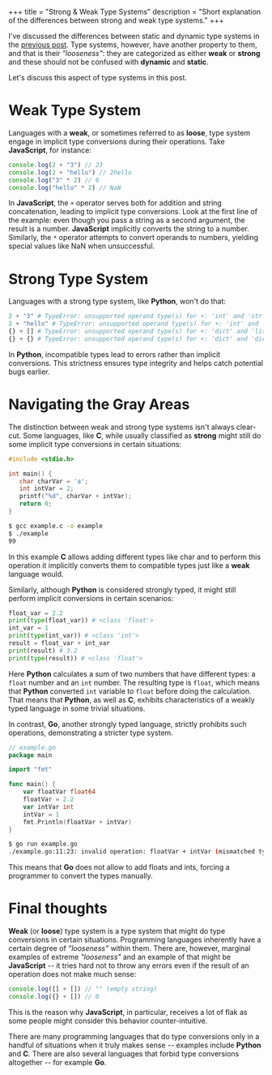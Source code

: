 +++
title = "Strong & Weak Type Systems"
description = "Short explanation of the differences between strong and weak type systems."
+++

I've discussed the differences between static and dynamic type systems
in the [previous post](/blog/static-dynamic/).
Type systems, however, have another property to them, and that is their *"looseness"*: they are categorized as either
**weak** or **strong** and these should not be confused with **dynamic** and **static**.

Let's discuss this aspect of type systems in this post.

# Weak Type System

Languages with a **weak**, or sometimes referred to as **loose**, type system engage in implicit type conversions during their operations. Take **JavaScript**, for instance:

```javascript
console.log(2 + "3") // 23
console.log(2 + "hello") // 2hello
console.log("3" * 2) // 6
console.log("hello" * 2) // NaN
```

In **JavaScript**, the `+` operator serves both for addition and string concatenation, leading to implicit type conversions.
Look at the first line of the example: even though you pass a string as a second argument, the result is a number. **JavaScript**
implicitly converts the string to a number.
Similarly, the `*` operator attempts to convert operands to numbers, yielding special values like NaN when unsuccessful.

# Strong Type System

Languages with a strong type system, like **Python**, won't do that:

```python
2 + "3" # TypeError: unsupported operand type(s) for +: 'int' and 'str'
2 + "hello" # TypeError: unsupported operand type(s) for +: 'int' and 'str'
{} + [] # TypeError: unsupported operand type(s) for +: 'dict' and 'list'
{} + {} # TypeError: unsupported operand type(s) for +: 'dict' and 'dict'
```

In **Python**, incompatible types lead to errors rather than implicit conversions.
This strictness ensures type integrity and helps catch potential bugs earlier.

# Navigating the Gray Areas

The distinction between weak and strong type systems isn't always clear-cut.
Some languages, like **C**, while usually classified as **strong** might still do some
implicit type conversions in certain situations:

```c
#include <stdio.h>

int main() {
   char charVar = 'a';
   int intVar = 2;
   printf("%d", charVar + intVar);
   return 0;
}
```

```bash
$ gcc example.c -o example
$ ./example
99
```

In this example **C** allows adding different types like char and
to perform this operation it implicitly converts them to compatible types just like a **weak** language would.

Similarly, although **Python** is considered strongly typed, it might still perform implicit conversions in certain scenarios:

```python
float_var = 2.2
print(type(float_var)) # <class 'float'>
int_var = 1
print(type(int_var)) # <class 'int'>
result = float_var + int_var
print(result) # 3.2
print(type(result)) # <class 'float'>
```

Here **Python** calculates a sum of two numbers that have different types: a `float` number and an `int` number. The
resulting type is `float`, which means that **Python** converted `int` variable to `float` before doing the calculation.
That means that **Python**, as well as **C**, exhibits characteristics of a weakly typed language in some trivial
situations.

In contrast, **Go**, another strongly typed language, strictly prohibits such operations, demonstrating a stricter type system.

```go
// example.go
package main

import "fmt"

func main() {
	var floatVar float64
	floatVar = 2.2
	var intVar int
	intVar = 1
	fmt.Println(floatVar + intVar)
}
```

```bash
$ go run example.go
./example.go:11:23: invalid operation: floatVar + intVar (mismatched types float64 and int)
```

This means that **Go** does not allow to add floats and ints, forcing a programmer to convert the types manually.

# Final thoughts

**Weak** (or **loose**) type system is a type system that might do type conversions in certain situations. Programming
languages inherently have a certain degree of *"looseness"* within them. There are, however, marginal examples of
extreme *"looseness"* and an example of that might be **JavaScript** -- it tries hard not to throw any errors even if the result of an operation does not make much sense:

```javascript
console.log([] + []) // "" (empty string)
console.log({} + []) // 0
```

This is the reason why **JavaScript**, in particular, receives a lot of flak as some people might consider this behavior
counter-intuitive.

There are many programming languages that do type conversions only in a handful of situations when it truly makes sense
-- examples include **Python** and **C**. There are also several languages that forbid type conversions altogether --
for example **Go**.